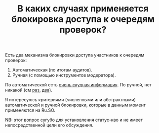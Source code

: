﻿---
title: "В каких случаях применяется блокировка доступа к очередям проверок?"
se.owner.user_id: 337980
se.owner.display_name: "Anton Menshov"
se.owner.link: "https://ru.meta.stackoverflow.com/users/337980/anton-menshov"
se.link: "https://ru.meta.stackoverflow.com/questions/11760/%d0%92-%d0%ba%d0%b0%d0%ba%d0%b8%d1%85-%d1%81%d0%bb%d1%83%d1%87%d0%b0%d1%8f%d1%85-%d0%bf%d1%80%d0%b8%d0%bc%d0%b5%d0%bd%d1%8f%d0%b5%d1%82%d1%81%d1%8f-%d0%b1%d0%bb%d0%be%d0%ba%d0%b8%d1%80%d0%be%d0%b2%d0%ba%d0%b0-%d0%b4%d0%be%d1%81%d1%82%d1%83%d0%bf%d0%b0-%d0%ba-%d0%be%d1%87%d0%b5%d1%80%d0%b5%d0%b4%d1%8f%d0%bc-%d0%bf%d1%80%d0%be%d0%b2%d0%b5%d1%80%d0%be%d0%ba"
se.question_id: 11760
se.post_type: question
---
<p>Есть два механизма блокировки доступа участников к очередям проверок:</p>
<ol>
<li>Автоматическая (по итогам аудитов).</li>
<li>Ручная (с помощью инструментов модератора).</li>
</ol>
<p>По автоматической есть <a href="https://ru.meta.stackoverflow.com/q/10765/337980">очень скудная информация</a>. По ручной, нет никакой (см <a href="https://ru.meta.stackoverflow.com/q/11750/337980">раз</a>, <a href="https://ru.meta.stackoverflow.com/q/11514/337980">два</a>).</p>
<p>Я интересуюсь критериями (численными или абстрактными) автоматической и ручной блокировки, которые в данным момент применяются на Ru.SO.</p>
<p>NB: этот вопрос сугубо для установления статус-кво и не имеет непосредственной цели его обсуждения.</p>

